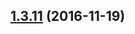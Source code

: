 <a name="1.3.11"></a>
## [1.3.11](https://github.com/cmelion/redux-observable-test-helpers/compare/v1.3.9...v1.3.11) (2016-11-19)



